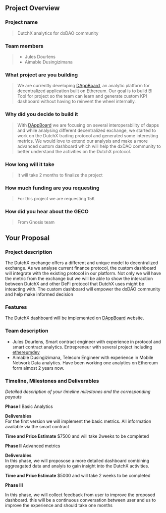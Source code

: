 
## Project Overview

### Project name
> DutchX analytics for dxDAO community
### Team members 
> * Jules Dourlens 
> * Aimable Dusingizimana
### What project are you building 
> We are currently developing [DAppBoard](https://dappboard.com), an analytic platform for decentralized application built on Ethereum. Our goal is to build BI Tool for project so the team can learn and generate custom KPI dashboard without having to reinvent the wheel internally. 
### Why did you decide to build it 
> With [DAppBoard](https://dappboard.com) we are focusing on several interoperability of dapps and while analysing different decentralized exchange, we started to work on the DutchX trading protocol and generated some interesting metrics. We would love to extend our analysis and make a more advanced custom dashboard which will help the dxDAO community to better understand the activities on the DutchX protocol. 
### How long will it take 
> It will take 2 months to finalize the project
### How much funding are you requesting  
> For this project we are requesting 15K
### How did you hear about the GECO
> From Gnosis team

## Your Proposal 
### Project description
The DutchX exchange offers a different and unique model to decentralized exchange. As we analyse current finance protocol, the custom dashboard will integrate with the existing protocol in our platform. Not only we will have the metric from the exchange but we will be able to show the interaction between DutchX and other DeFi protocol that DutchX uses might be inteacting with. The custom dashboard will empower the dxDAO community and help make informed decision 
### Features
The DutchX dashboard will be implemented on [DAppBoard](https://dappboard.com) website.  
### Team description
* Jules Dourlens, Smart contract engineer with experience in protocol and smart contract analytics. Entrepreneur with several project including [ethereumdev](http://ethereumdev.io)
* Aimable Dusingizimana, Telecom Engineer with experience in Mobile Network Data analytics. Have been working one analytics on Ethereum form almost 2 years now. 
### Timeline, Milestones and Deliverables
_Detailed description of your timeline milestones and the corresponding payouts_

**Phase I**  			Basic Analytics

**Deliverables** 			
For the first version we will implement the basic metrics. All information available via the smart contract 

**Time and Price Estimate**	$7500 and will take 2weeks to be completed

**Phase II**  			Advanced metrics

**Deliverables** 			
In this phase, we will proposose a more detailed dashboard combining aggreagated data and analyis to gain insight into the DutchX activities.

**Time and Price Estimate**	$5000 and will take 2 weeks to be completed

**Phase III**  

In this phase, we will collect feedback from user to improve the proposed dashboard. this will be a continuous conversation between user and us to improve the experience and should take one months


